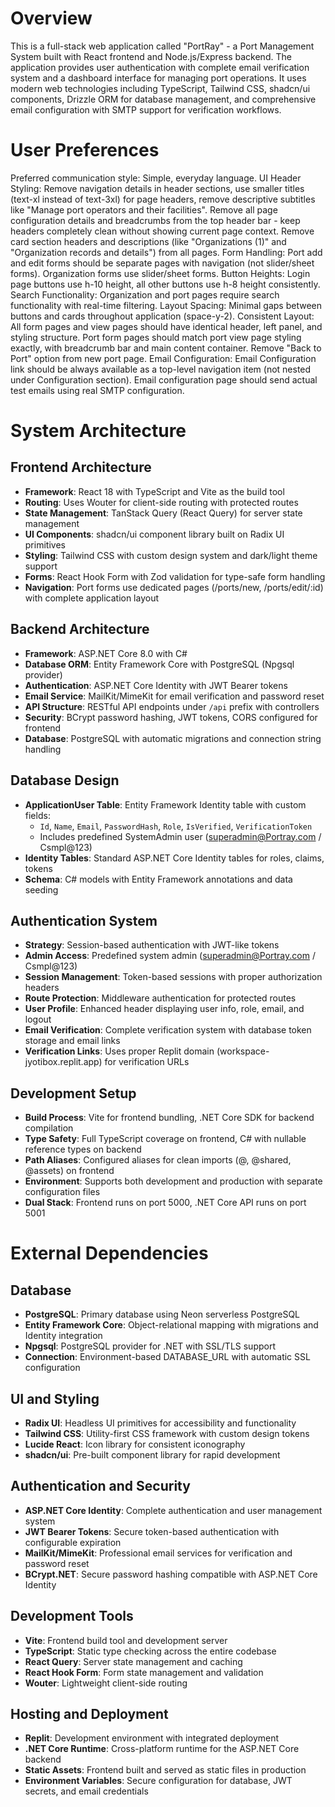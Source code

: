 # Overview

This is a full-stack web application called "PortRay" - a Port Management System built with React frontend and Node.js/Express backend. The application provides user authentication with complete email verification system and a dashboard interface for managing port operations. It uses modern web technologies including TypeScript, Tailwind CSS, shadcn/ui components, Drizzle ORM for database management, and comprehensive email configuration with SMTP support for verification workflows.

# User Preferences

Preferred communication style: Simple, everyday language.
UI Header Styling: Remove navigation details in header sections, use smaller titles (text-xl instead of text-3xl) for page headers, remove descriptive subtitles like "Manage port operators and their facilities". Remove all page configuration details and breadcrumbs from the top header bar - keep headers completely clean without showing current page context. Remove card section headers and descriptions (like "Organizations (1)" and "Organization records and details") from all pages.
Form Handling: Port add and edit forms should be separate pages with navigation (not slider/sheet forms). Organization forms use slider/sheet forms.
Button Heights: Login page buttons use h-10 height, all other buttons use h-8 height consistently.
Search Functionality: Organization and port pages require search functionality with real-time filtering.
Layout Spacing: Minimal gaps between buttons and cards throughout application (space-y-2).
Consistent Layout: All form pages and view pages should have identical header, left panel, and styling structure. Port form pages should match port view page styling exactly, with breadcrumb bar and main content container. Remove "Back to Port" option from new port page.
Email Configuration: Email Configuration link should be always available as a top-level navigation item (not nested under Configuration section). Email configuration page should send actual test emails using real SMTP configuration.

# System Architecture

## Frontend Architecture
- **Framework**: React 18 with TypeScript and Vite as the build tool
- **Routing**: Uses Wouter for client-side routing with protected routes
- **State Management**: TanStack Query (React Query) for server state management
- **UI Components**: shadcn/ui component library built on Radix UI primitives
- **Styling**: Tailwind CSS with custom design system and dark/light theme support
- **Forms**: React Hook Form with Zod validation for type-safe form handling
- **Navigation**: Port forms use dedicated pages (/ports/new, /ports/edit/:id) with complete application layout

## Backend Architecture
- **Framework**: ASP.NET Core 8.0 with C#
- **Database ORM**: Entity Framework Core with PostgreSQL (Npgsql provider)
- **Authentication**: ASP.NET Core Identity with JWT Bearer tokens
- **Email Service**: MailKit/MimeKit for email verification and password reset
- **API Structure**: RESTful API endpoints under `/api` prefix with controllers
- **Security**: BCrypt password hashing, JWT tokens, CORS configured for frontend
- **Database**: PostgreSQL with automatic migrations and connection string handling

## Database Design
- **ApplicationUser Table**: Entity Framework Identity table with custom fields:
  - `Id`, `Name`, `Email`, `PasswordHash`, `Role`, `IsVerified`, `VerificationToken`
  - Includes predefined SystemAdmin user (superadmin@Portray.com / Csmpl@123)
- **Identity Tables**: Standard ASP.NET Core Identity tables for roles, claims, tokens
- **Schema**: C# models with Entity Framework annotations and data seeding

## Authentication System
- **Strategy**: Session-based authentication with JWT-like tokens
- **Admin Access**: Predefined system admin (superadmin@Portray.com / Csmpl@123)
- **Session Management**: Token-based sessions with proper authorization headers
- **Route Protection**: Middleware authentication for protected routes
- **User Profile**: Enhanced header displaying user info, role, email, and logout
- **Email Verification**: Complete verification system with database token storage and email links
- **Verification Links**: Uses proper Replit domain (workspace-jyotibox.replit.app) for verification URLs

## Development Setup
- **Build Process**: Vite for frontend bundling, .NET Core SDK for backend compilation
- **Type Safety**: Full TypeScript coverage on frontend, C# with nullable reference types on backend
- **Path Aliases**: Configured aliases for clean imports (@, @shared, @assets) on frontend
- **Environment**: Supports both development and production with separate configuration files
- **Dual Stack**: Frontend runs on port 5000, .NET Core API runs on port 5001

# External Dependencies

## Database
- **PostgreSQL**: Primary database using Neon serverless PostgreSQL
- **Entity Framework Core**: Object-relational mapping with migrations and Identity integration
- **Npgsql**: PostgreSQL provider for .NET with SSL/TLS support
- **Connection**: Environment-based DATABASE_URL with automatic SSL configuration

## UI and Styling
- **Radix UI**: Headless UI primitives for accessibility and functionality
- **Tailwind CSS**: Utility-first CSS framework with custom design tokens
- **Lucide React**: Icon library for consistent iconography
- **shadcn/ui**: Pre-built component library for rapid development

## Authentication and Security
- **ASP.NET Core Identity**: Complete authentication and user management system
- **JWT Bearer Tokens**: Secure token-based authentication with configurable expiration
- **MailKit/MimeKit**: Professional email services for verification and password reset
- **BCrypt.NET**: Secure password hashing compatible with ASP.NET Core Identity

## Development Tools
- **Vite**: Frontend build tool and development server
- **TypeScript**: Static type checking across the entire codebase
- **React Query**: Server state management and caching
- **React Hook Form**: Form state management and validation
- **Wouter**: Lightweight client-side routing

## Hosting and Deployment
- **Replit**: Development environment with integrated deployment
- **.NET Core Runtime**: Cross-platform runtime for the ASP.NET Core backend
- **Static Assets**: Frontend built and served as static files in production
- **Environment Variables**: Secure configuration for database, JWT secrets, and email credentials